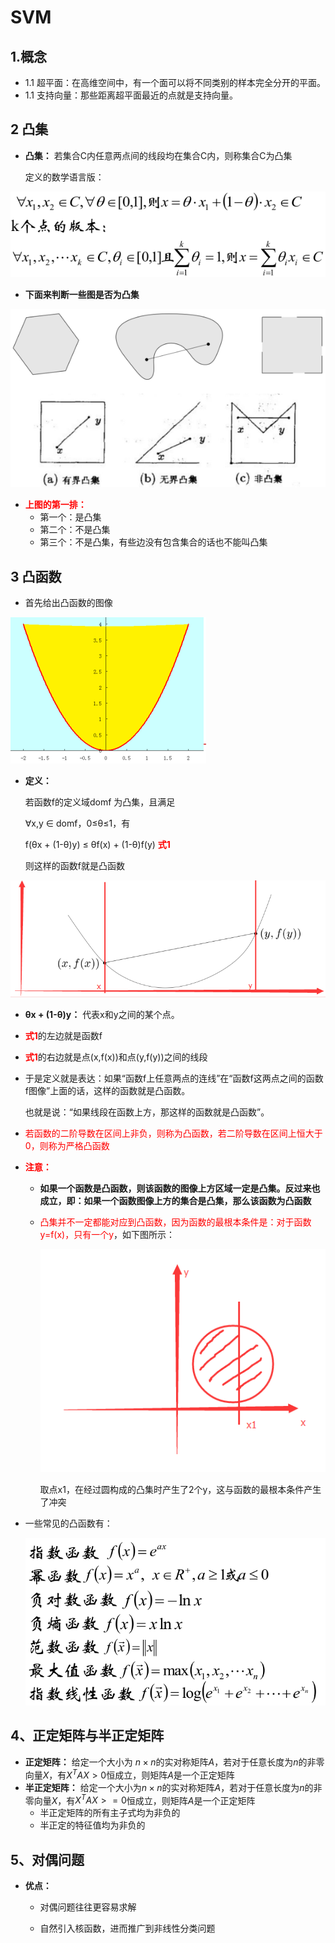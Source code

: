 # SVM
## 1.概念
* 1.1 超平面：在高维空间中，有一个面可以将不同类别的样本完全分开的平面。
* 1.1 支持向量：那些距离超平面最近的点就是支持向量。



## 2 凸集
* **凸集：** 若集合C内任意两点间的线段均在集合C内，则称集合C为凸集

    定义的数学语言版：

![凸集定义](_v_images/20200119140209766_27378.png)

* **下面来判断一些图是否为凸集**

![凸集判断](_v_images/20200119140148619_19367.png)

* <font color="red">**上图的第一排：**</font>
    * 第一个：是凸集
    * 第二个：不是凸集
    * 第三个：不是凸集，有些边没有包含集合的话也不能叫凸集


## 3 凸函数
* 首先给出凸函数的图像

![凸函数](_v_images/20200119140537700_1129.png)


* **定义：**

    若函数f的定义域domf 为凸集，且满足

     ∀x,y ∈ domf，0≤θ≤1，有

     f(θx + (1-θ)y) ≤ θf(x) + (1-θ)f(y)       <font color="red">**式1**</font>
    
    则这样的函数f就是凸函数

![凸函数定义图像](_v_images/20200119141219979_2330.png)

* **θx + (1-θ)y：** 代表x和y之间的某个点。

* <font color="red">**式1**</font>的左边就是函数f

* <font color="red">**式1**</font>的右边就是点(x,f(x))和点(y,f(y))之间的线段

* 于是定义就是表达：如果“函数f上任意两点的连线”在“函数f这两点之间的函数f图像”上面的话，这样的函数就是凸函数。

    也就是说：“如果线段在函数上方，那这样的函数就是凸函数”。

* <font color="red">若函数的二阶导数在区间上非负，则称为凸函数，若二阶导数在区间上恒大于0，则称为严格凸函数</font>

* <font color="red">**注意：**</font>
    * **如果一个函数是凸函数，则该函数的图像上方区域一定是凸集。反过来也成立，即：如果一个函数图像上方的集合是凸集，那么该函数为凸函数**

    * <font color="red">凸集并不一定都能对应到凸函数，因为函数的最根本条件是：对于函数y=f(x)，只有一个y</font>，如下图所示：
      
        ![例子](_v_images/20200119142306139_24810.png)
        
        取点x1，在经过圆构成的凸集时产生了2个y，这与函数的最根本条件产生了冲突
    
* 一些常见的凸函数有：
  
    ![](_v_images/20200119142545932_29764.png)

## 4、正定矩阵与半正定矩阵
* **正定矩阵：** 给定一个大小为 $n\times n$的实对称矩阵$A$，若对于任意长度为$n$的非零向量$X$，有$X^TAX>0$恒成立，则矩阵$A$是一个正定矩阵
* **半正定矩阵：** 给定一个大小为$n\times n$的实对称矩阵$A$，若对于任意长度为$n$的非零向量$X$，有$X^TAX>=0$恒成立，则矩阵$A$是一个正定矩阵
    * 半正定矩阵的所有主子式均为非负的
    * 半正定的特征值均为非负的


## 5、对偶问题
* **优点：** 
    * 对偶问题往往更容易求解
    
    * 自然引入核函数，进而推广到非线性分类问题

